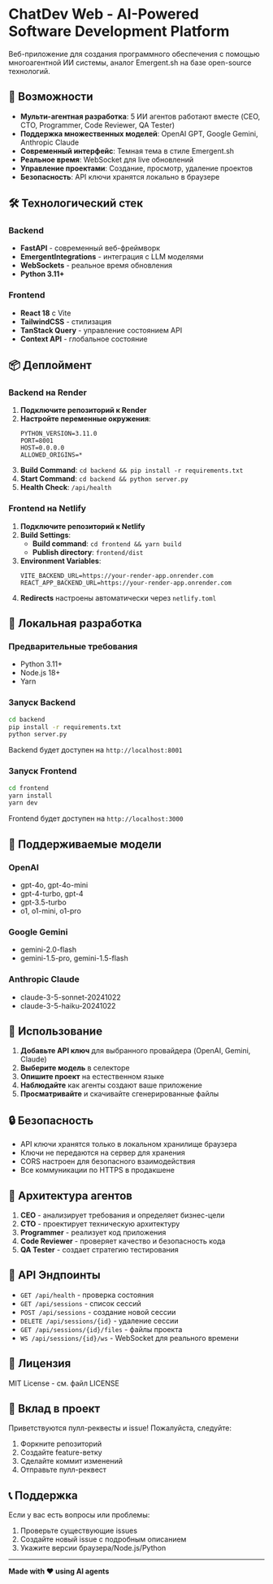 # ChatDev Web - AI-Powered Software Development Platform

Веб-приложение для создания программного обеспечения с помощью многоагентной ИИ системы, аналог Emergent.sh на базе open-source технологий.

## 🚀 Возможности

- **Мульти-агентная разработка**: 5 ИИ агентов работают вместе (CEO, CTO, Programmer, Code Reviewer, QA Tester)
- **Поддержка множественных моделей**: OpenAI GPT, Google Gemini, Anthropic Claude
- **Современный интерфейс**: Темная тема в стиле Emergent.sh
- **Реальное время**: WebSocket для live обновлений
- **Управление проектами**: Создание, просмотр, удаление проектов
- **Безопасность**: API ключи хранятся локально в браузере

## 🛠 Технологический стек

### Backend
- **FastAPI** - современный веб-фреймворк
- **EmergentIntegrations** - интеграция с LLM моделями
- **WebSockets** - реальное время обновления
- **Python 3.11+**

### Frontend
- **React 18** с Vite
- **TailwindCSS** - стилизация
- **TanStack Query** - управление состоянием API
- **Context API** - глобальное состояние

## 📦 Деплоймент

### Backend на Render

1. **Подключите репозиторий к Render**
2. **Настройте переменные окружения**:
   ```
   PYTHON_VERSION=3.11.0
   PORT=8001
   HOST=0.0.0.0
   ALLOWED_ORIGINS=*
   ```
3. **Build Command**: `cd backend && pip install -r requirements.txt`
4. **Start Command**: `cd backend && python server.py`
5. **Health Check**: `/api/health`

### Frontend на Netlify

1. **Подключите репозиторий к Netlify**
2. **Build Settings**:
   - **Build command**: `cd frontend && yarn build`
   - **Publish directory**: `frontend/dist`
3. **Environment Variables**:
   ```
   VITE_BACKEND_URL=https://your-render-app.onrender.com
   REACT_APP_BACKEND_URL=https://your-render-app.onrender.com
   ```
4. **Redirects** настроены автоматически через `netlify.toml`

## 🔧 Локальная разработка

### Предварительные требования
- Python 3.11+
- Node.js 18+
- Yarn

### Запуск Backend
```bash
cd backend
pip install -r requirements.txt
python server.py
```
Backend будет доступен на `http://localhost:8001`

### Запуск Frontend
```bash
cd frontend
yarn install
yarn dev
```
Frontend будет доступен на `http://localhost:3000`

## 🤖 Поддерживаемые модели

### OpenAI
- gpt-4o, gpt-4o-mini
- gpt-4-turbo, gpt-4
- gpt-3.5-turbo
- o1, o1-mini, o1-pro

### Google Gemini
- gemini-2.0-flash
- gemini-1.5-pro, gemini-1.5-flash

### Anthropic Claude
- claude-3-5-sonnet-20241022
- claude-3-5-haiku-20241022

## 📝 Использование

1. **Добавьте API ключ** для выбранного провайдера (OpenAI, Gemini, Claude)
2. **Выберите модель** в селекторе
3. **Опишите проект** на естественном языке
4. **Наблюдайте** как агенты создают ваше приложение
5. **Просматривайте** и скачивайте сгенерированные файлы

## 🔒 Безопасность

- API ключи хранятся только в локальном хранилище браузера
- Ключи не передаются на сервер для хранения
- CORS настроен для безопасного взаимодействия
- Все коммуникации по HTTPS в продакшене

## 🎯 Архитектура агентов

1. **CEO** - анализирует требования и определяет бизнес-цели
2. **CTO** - проектирует техническую архитектуру
3. **Programmer** - реализует код приложения
4. **Code Reviewer** - проверяет качество и безопасность кода
5. **QA Tester** - создает стратегию тестирования

## 🚧 API Эндпоинты

- `GET /api/health` - проверка состояния
- `GET /api/sessions` - список сессий
- `POST /api/sessions` - создание новой сессии
- `DELETE /api/sessions/{id}` - удаление сессии
- `GET /api/sessions/{id}/files` - файлы проекта
- `WS /api/sessions/{id}/ws` - WebSocket для реального времени

## 📄 Лицензия

MIT License - см. файл LICENSE

## 🤝 Вклад в проект

Приветствуются пулл-реквесты и issue! Пожалуйста, следуйте:
1. Форкните репозиторий
2. Создайте feature-ветку
3. Сделайте коммит изменений
4. Отправьте пулл-реквест

## 📞 Поддержка

Если у вас есть вопросы или проблемы:
1. Проверьте существующие issues
2. Создайте новый issue с подробным описанием
3. Укажите версии браузера/Node.js/Python

---

**Made with ❤️ using AI agents**